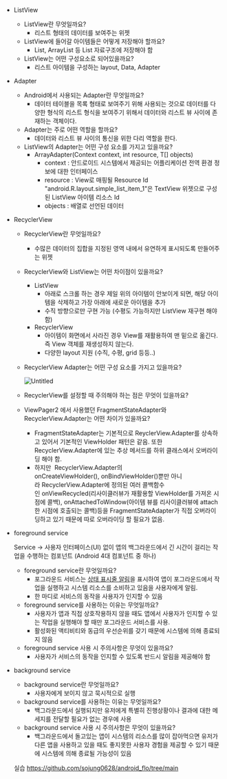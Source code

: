 - ListView
    - ListView란 무엇일까요?
        - 리스트 형태의 데이터를 보여주는 위젯
    - ListView에 들어갈 아이템들은 어떻게 저장해야 할까요?
        - List, ArrayList 등 List 자료구조에 저장해야 함
    - ListView는 어떤 구성요소로 되어있을까요?
        - 리스트 아이템을 구성하는 layout, Data, Adapter
- Adapter
    - Android에서 사용되는 Adapter란 무엇일까요?
        - 데이터 테이블을 목록 형태로 보여주기 위해 사용되는 것으로 데이터를 다양한 형식의 리스트 형식을 보여주기 위해서 데이터와 리스트 뷰 사이에 존재하는 객체이다.
    - Adapter는 주로 어떤 역할을 할까요?
        - 데이터와 리스트 뷰 사이의 통신을 위한 다리 역할을 한다.
    - ListView의 Adapter는 어떤 구성 요소를 가지고 있을까요?
        - ArrayAdapter(Context context, int resource, T[] objects)
            - context : 안드로이드 시스템에서 제공되는 어플리케이션 전역 환경 정보에 대한 인터페이스
            - resource : View로 매핑될 Resource Id "android.R.layout.simple_list_item_1"은 TextView 위젯으로 구성된 ListView 아이템 리소스 Id
            - objects : 배열로 선언된 데이터
- RecyclerView
    - RecyclerView란 무엇일까요?
        - 수많은 데이터의 집합을 지정된 영역 내에서 유연하게 표시되도록 만들어주는 위젯
    - RecyclerView와 ListView는 어떤 차이점이 있을까요?
        - ListView
            - 아래로 스크롤 하는 경우 제일 위의 아이템이 안보이게 되면, 해당 아이템을 삭제하고 가장 아래에 새로운 아이템을 추가
            - 수직 방향으로만 구현 가능 (수평도 가능하지만 ListView 재구현 해야함)
        - RecyclerView
            - 아이템이 화면에서 사라진 경우 View를 재활용하여 맨 밑으로 옮긴다. 즉 View 객체를 재생성하지 않는다.
            - 다양한 layout 지원 (수직, 수평, grid 등등..)
    - RecyclerView Adapter는 어떤 구성 요소를 가지고 있을까요?
        
        ![Untitled](https://prod-files-secure.s3.us-west-2.amazonaws.com/f1912130-0409-4e90-a90f-6091ae253e73/1769b850-18f1-4af9-911c-db4c98fee449/Untitled.png)
        
    - RecyclerView를 설정할 때 주의해야 하는 점은 무엇이 있을까요?
    - ViewPager2 에서 사용했던 FragmentStateAdapter와 RecyclerView.Adapter는 어떤 차이가 있을까요?
        - FragmentStateAdapter는 기본적으로 ReyclerView.Adapter를 상속하고 있어서 기본적인 ViewHolder 패턴은 같음. 또한 RecyclerView.Adapter에 있는 추상 메서드를 하위 클래스에서 오버라이딩 해야 함.
        - 하지만  RecyclerView.Adapter의onCreateViewHolder(), onBindViewHolder()뿐만 아니라 RecyclerView.Adapter에 정의된 여러 콜백함수인 onViewRecycled(리사이클러뷰가 재활용할 ViewHolder를 가져온 시점에 콜백), onAttachedToWindow(아이템 뷰를 리사이클러뷰에 attach한 시점에 호출되는 콜백)등을 FragmentStateAdapter가 직접 오버라이딩하고 있기 때문에 따로 오버라이딩 할 필요가 없음.
- foreground service
    
    Service → 사용자 인터페이스(UI) 없이 앱의 백그라운드에서 긴 시간이 걸리는 작업을 수행하는 컴포넌트 (Android 4대 컴포넌트 중 하나)
    
    - foreground service란 무엇일까요?
        - 포그라운드 서비스는 [상태 표시줄 알림](https://developer.android.com/develop/ui/views/notifications?hl=ko)을 표시하여 앱이 포그라운드에서 작업을 실행하고 시스템 리소스를 소비하고 있음을 사용자에게 알림.
        - 한 마디로 서비스의 동작을 사용자가 인지할 수 있음
    - foreground service를 사용하는 이유는 무엇일까요?
        - 사용자가 앱과 직접 상호작용하지 않을 때도 앱에서 사용자가 인지할 수 있는 작업을 실행해야 할 때만 포그라운드 서비스를 사용.
        - 활성화된 액티비티와 동급의 우선순위를 갖기 때문에 시스템에 의해 종료되지 않음
    - foreground service 사용 시 주의사항은 무엇이 있을까요?
        - 사용자가 서비스의 동작을 인지할 수 있도록 반드시 알림을 제공해야 함
- background service
    - background service란 무엇일까요?
        - 사용자에게 보이지 않고 묵시적으로 실행
    - background service를 사용하는 이유는 무엇일까요?
        - 백그라운드에서 실행되지만 유저에게 특별히 진행상황이나 결과에 대한 메세지를 전달할 필요가 없는 경우에 사용
    - background service 사용 시 주의사항은 무엇이 있을까요?
        - 백그라운드에서 돌고있는 앱이 시스템의 리소스를 많이 잡아먹으면 유저가 다른 앱을 사용하고 있을 때도 좋지못한 사용자 경험을 제공할 수 있기 때문에 시스템에 의해 종료될 가능성이 있음


    실습
    https://github.com/sojung0628/android_flo/tree/main